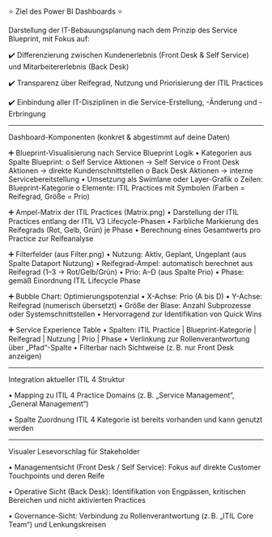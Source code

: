 ⭐ Ziel des Power BI Dashboards ⭐

Darstellung der IT-Bebauungsplanung nach dem Prinzip des Service Blueprint, mit Fokus auf:

✔️	Differenzierung zwischen Kundenerlebnis (Front Desk & Self Service) und Mitarbeitererlebnis (Back Desk)

✔️	Transparenz über Reifegrad, Nutzung und Priorisierung der ITIL Practices

✔️	Einbindung aller IT-Disziplinen in die Service-Erstellung, -Änderung und -Erbringung
________________________________________
Dashboard-Komponenten (konkret & abgestimmt auf deine Daten)

➕ Blueprint-Visualisierung nach Service Blueprint Logik
•	Kategorien aus Spalte Blueprint:
o	Self Service Aktionen → Self Service
o	Front Desk Aktionen → direkte Kundenschnittstellen
o	Back Desk Aktionen → interne Servicebereitstellung
•	Umsetzung als Swimlane oder Layer-Grafik
o	Zeilen: Blueprint-Kategorie
o	Elemente: ITIL Practices mit Symbolen (Farben = Reifegrad, Größe = Prio)

➕ Ampel-Matrix der ITIL Practices (Matrix.png)
•	Darstellung der ITIL Practices entlang der ITIL V3 Lifecycle-Phasen
•	Farbliche Markierung des Reifegrads (Rot, Gelb, Grün) je Phase
•	Berechnung eines Gesamtwerts pro Practice zur Reifeanalyse

➕ Filterfelder (aus Filter.png)
•	Nutzung: Aktiv, Geplant, Ungeplant (aus Spalte Dataport Nutzung)
•	Reifegrad-Ampel: automatisch berechnet aus Reifegrad (1–3 → Rot/Gelb/Grün)
•	Prio: A–D (aus Spalte Prio)
•	Phase: gemäß Einordnung ITIL Lifecycle Phase

➕ Bubble Chart: Optimierungspotenzial
•	X-Achse: Prio (A bis D)
•	Y-Achse: Reifegrad (numerisch übersetzt)
•	Größe der Blase: Anzahl Subprozesse oder Systemschnittstellen
•	Hervorragend zur Identifikation von Quick Wins

➕ Service Experience Table
•	Spalten: ITIL Practice | Blueprint-Kategorie | Reifegrad | Nutzung | Prio | Phase
•	Verlinkung zur Rollenverantwortung über „Pfad“-Spalte
•	Filterbar nach Sichtweise (z. B. nur Front Desk anzeigen)
________________________________________
Integration aktueller ITIL 4 Struktur 

•	Mapping zu ITIL 4 Practice Domains (z. B. „Service Management“, „General Management“)

•	Spalte Zuordnung ITIL 4 Kategorie ist bereits vorhanden und kann genutzt werden
________________________________________
Visualer Lesevorschlag für Stakeholder

•	Managementsicht (Front Desk / Self Service): Fokus auf direkte Customer Touchpoints und deren Reife

•	Operative Sicht (Back Desk): Identifikation von Engpässen, kritischen Bereichen und nicht aktivierten Practices

•	Governance-Sicht: Verbindung zu Rollenverantwortung (z. B. „ITIL Core Team“) und Lenkungskreisen
